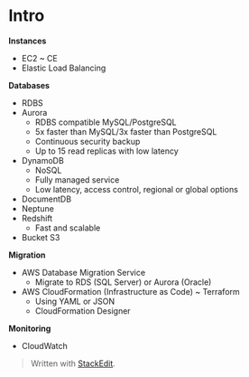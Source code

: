 
# Intro

**Instances**
- EC2 ~ CE
- Elastic Load Balancing

**Databases**
- RDBS 
- Aurora
	- RDBS compatible MySQL/PostgreSQL
	- 5x faster than MySQL/3x faster than PostgreSQL
	- Continuous security backup
	- Up to 15 read replicas with low latency
- DynamoDB
	- NoSQL
	- Fully managed service
	- Low latency, access control, regional or global options
- DocumentDB
- Neptune
- Redshift 
	- Fast and scalable
- Bucket S3

**Migration**
- AWS Database Migration Service
	- Migrate to RDS (SQL Server) or Aurora (Oracle)
- AWS CloudFormation (Infrastructure as Code) ~ Terraform
	- Using YAML or JSON
	- CloudFormation Designer

**Monitoring**
- CloudWatch

> Written with [StackEdit](https://stackedit.io/).
<!--stackedit_data:
eyJoaXN0b3J5IjpbLTQwMjE4NjE5NV19
-->
